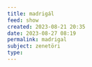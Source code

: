 ```yaml
---
title: madrigál
feed: show
created: 2023-08-21 20:35
date: 2023-08-27 08:19
permalink: madrigal
subject: zenetöri
type: 
---
```

